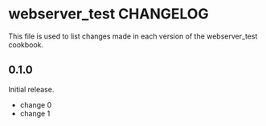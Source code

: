 # webserver_test CHANGELOG

This file is used to list changes made in each version of the webserver_test cookbook.

## 0.1.0

Initial release.

- change 0
- change 1
